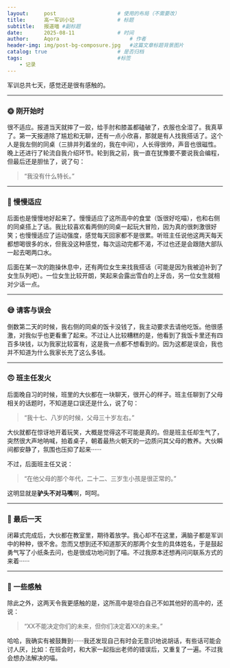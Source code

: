 ```yaml
---
layout:     post   				    # 使用的布局（不需要改）
title:      高一军训小记 				# 标题 
subtitle:   报道喵 #副标题
date:       2025-08-11 				# 时间
author:     Aqora 						# 作者
header-img: img/post-bg-composure.jpg 	#这篇文章标题背景图片
catalog: true 						# 是否归档
tags:								#标签
    - 记录
---
```


军训总共七天，感觉还是很有感触的。

---

### 🌞 刚开始时

很不适应。报道当天就摔了一跤，给手肘和膝盖都磕破了，衣服也全湿了。我真草了。第一天报道除了尴尬和无聊，还有一点小欣喜，那就是有人找我搭话了。这个人是我左侧的同桌（三排并列着坐的，我在中间），人长得很帅，声音也很磁性。晚上还进行了轮流自我介绍环节。轮到我之前，我一直在犹豫要不要说我会编程，但最后还是胆怯了，说了句：

> “我没有什么特长。”

---

### 🍛 慢慢适应

后面也是慢慢地好起来了。慢慢适应了这所高中的食堂（饭很好吃喵），也和右侧的同桌搭上了话。我比较喜欢看两侧的同桌一起玩大冒险，因为真的很刺激很好笑；也慢慢适应了运动强度，感觉每天回家都不是很累。听班主任说他这两天每天都想喝很多的水，但我没这种感觉，每次运动完都不渴，不过也还是会跟随大部队一起去喝两口水。

后面在某一次的跑操休息中，还有两位女生来找我搭话（可能是因为我被迫补到了女生队列吧）。一位女生比较开朗，笑起来会露出雪白的上牙齿，另一位女生就相对少话一点。

---

### 😅 请客与误会

倒数第二天的时候，我右侧的同桌的饭卡没钱了，我主动要求去请他吃饭。他很感激，对我似乎也更看重了起来。不过让人比较糟糕的是，他看到了我饭卡里还有四百多块钱，以为我家比较富有，这是我一点都不想看到的。因为这都是误会，我也并不知道为什么我家长充了这么多钱。

---

### 😠 班主任发火

后面晚自习的时候，班里的大伙都在一块聊天，很开心的样子。班主任聊到了父母相关的话题时，不知道是口误还是什么，说了句：

> “我十七、八岁的时候，父母三十岁左右。”

大伙就都在惊讶地开着玩笑，大概是觉得这不可能是真的。但是班主任却生气了，突然很大声地呐喊，拍着桌子，朝着最热火朝天的一边质问其父母的教养。大伙瞬间都安静了，氛围也压抑了起来······

不过，后面班主任又说：

> “在他父母的那个年代，二十二、三岁生小孩是很正常的。”

这明显就是**驴头不对马嘴**啊，呵呵。

---

### 🎉 最后一天

闭幕式完成后，大伙都在教室里，期待着放学。我心却不在这里，满脑子都是军训中的种种，很不舍。忽而又想到还不知道那天的那两个女生的具体姓名，于是鼓起勇气写了小纸条去问，也是很成功地问到了喵。不过我原本还想再问问联系方式的来着······

---

### 💭 一些感触

除此之外，这两天令我更感触的是，这所高中是坦白自己不如其他好的高中的，还说：

> “XX不能决定你们的未来，但你们决定着XX的未来。”

哈哈，我确实有被鼓舞到······我还发现自己有时会无意识地说胡话，有些话可能会讨人厌，比如：在班会时，和大家一起指出老师的错误后，又重复了一遍。不过我会想办法解决的喵。